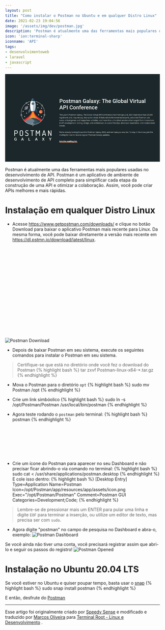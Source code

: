 ```yaml
---
layout: post
title: "Como instalar o Postman no Ubuntu e em qualquer Distro Linux"
date: 2021-02-23 19:04:56
image: '/assets/img/dev/postman.jpg'
description: 'Postman é atualmente uma das ferramentas mais populares usadas no desenvolvimento de API.'
icon: 'ion:terminal-sharp'
iconname: 'API'
tags:
- desenvolvimentoweb
- laravel
- javascript
---
```


![Como instalar o Postman no Ubuntu e em qualquer Distro Linux](/assets/img/dev/postman.jpg)


Postman é atualmente uma das ferramentas mais populares usadas no desenvolvimento de API. Postman é um aplicativo de ambiente de desenvolvimento de API completo para simplificar cada etapa da construção de uma API e otimizar a colaboração. Assim, você pode criar APIs melhores e mais rápidas.

# Instalação em qualquer Distro Linux
+ Acesse <https://www.getpostman.com/downloads/> e clique no botão Download para baixar o aplicativo Postman mais recente para Linux. Da mesma forma, você pode baixar diretamente a versão mais recente em <https://dl.pstmn.io/download/latest/linux>.

<!-- QUADRADO -->
<script async src="//pagead2.googlesyndication.com/pagead/js/adsbygoogle.js"></script>
<ins class="adsbygoogle"
style="display:inline-block;width:336px;height:280px"
data-ad-client="ca-pub-2838251107855362"
data-ad-slot="5351066970"></ins>
<script>
(adsbygoogle = window.adsbygoogle || []).push({});
</script>

![Postman Download](/assets/img/postman-0.jpg)

+ Depois de baixar Postman em seu sistema, execute os seguintes comandos para instalar o Postman em seu sistema.
> Certifique-se que está no diretório onde você fez o download do Postman
{% highlight bash %}
tar zxvf Postman-linux-x64-*.tar.gz
{% endhighlight %}

+ Mova o Postman para o diretório `opt`
{% highlight bash %}
sudo mv Postman /opt
{% endhighlight %}

+ Crie um link simbóolico
{% highlight bash %}
sudo ln -s /opt/Postman/Postman /usr/local/bin/postman
{% endhighlight %}

+ Agora teste rodando o `postman` pelo terminal:
{% highlight bash %}
postman
{% endhighlight %}

<!-- MINI ANÚNCIO -->
<script async src="//pagead2.googlesyndication.com/pagead/js/adsbygoogle.js"></script>
<!-- Games Root -->
<ins class="adsbygoogle"
style="display:inline-block;width:730px;height:95px"
data-ad-client="ca-pub-2838251107855362"
data-ad-slot="5351066970"></ins>
<script>
(adsbygoogle = window.adsbygoogle || []).push({});
</script>

+ Crie um ícone do Postman para aparecer no seu Dashboard e não precisar ficar abrindo-o via comando no terminal:
{% highlight bash %}
sudo cat <<EOF > /usr/share/applications/postman.desktop
{% endhighlight %}
E cole isso dentro:
{% highlight bash %}
[Desktop Entry]
Type=Application
Name=Postman
Icon=/opt/Postman/app/resources/app/assets/icon.png
Exec="/opt/Postman/Postman"
Comment=Postman GUI
Categories=Development;Code;
{% endhighlight %}
> Lembre-se de pressionar mais um ENTER para pular uma linha e digite `EOF` para terminar a inserção, ou utilize um editor de texto, mas precisa ser com `sudo`.

+ Agora digite "postman" no campo de pesquisa no Dashboard e abra-o, exemplo:
![Postman Dashboard](/assets/img/postman-1.jpg)

Se você ainda não tiver uma conta, você precisará registrar assim que abri-lo e seguir os passos do registro!
![Postman Opened](/assets/img/postman-2.jpg)


# Instalação no Ubuntu 20.04 LTS
Se você estiver no Ubuntu e quiser poupar tempo, basta usar o [snap](https://snapcraft.io/)
{% highlight bash %}
sudo snap install postman
{% endhighlight %}

E então, desfrute do [Postman](https://www.postman.com/)

---

<!-- RETANGULO LARGO 2 -->
<script async src="//pagead2.googlesyndication.com/pagead/js/adsbygoogle.js"></script>
<ins class="adsbygoogle"
style="display:block; text-align:center;"
data-ad-layout="in-article"
data-ad-format="fluid"
data-ad-client="ca-pub-2838251107855362"
data-ad-slot="8549252987"></ins>
<script>
(adsbygoogle = window.adsbygoogle || []).push({});
</script>

Esse artigo foi originalmente criado por [Speedy Sense](https://speedysense.com/install-postman-on-ubuntu-20-04/) e modificado e traduzido por [Marcos Oliveira](https://github.com/terroo) para [Terminal Root - Linux e Desenvolvimento](https://terminalroot.com.br/) .




